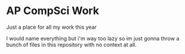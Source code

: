 # AP CompSci Work
 Just a place for all my work this year

 I would name everything but i'm way too lazy so im just gonna throw a bunch of files in this repository with no context at all.
